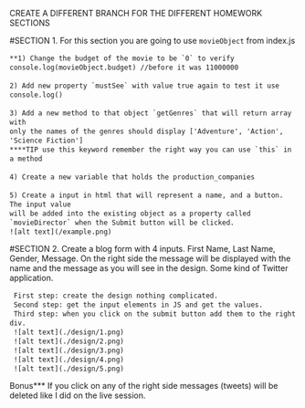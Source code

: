 CREATE A DIFFERENT BRANCH FOR THE DIFFERENT HOMEWORK SECTIONS

#SECTION 1. 
For this section you are going to use `movieObject` from index.js

    **1) Change the budget of the movie to be `0` to verify 
    console.log(movieObject.budget) //before it was 11000000

    2) Add new property `mustSee` with value true again to test it use console.log()

    3) Add a new method to that object `getGenres` that will return array with 
    only the names of the genres should display ['Adventure', 'Action', 'Science Fiction']
    ****TIP use this keyword remember the right way you can use `this` in a method

    4) Create a new variable that holds the production_companies

    5) Create a input in html that will represent a name, and a button. The input value 
    will be added into the existing object as a property called `movieDirector` when the Submit button will be clicked.
    ![alt text](/example.png)


#SECTION 2. 
Create a blog form with 4 inputs. First Name, Last Name, Gender, Message. 
On the right side the message will be displayed with the name and the message as you will see in the design. 
Some kind of Twitter application. 
     
     First step: create the design nothing complicated.
     Second step: get the input elements in JS and get the values.
     Third step: when you click on the submit button add them to the right div.
     ![alt text](./design/1.png)
     ![alt text](./design/2.png)
     ![alt text](./design/3.png)
     ![alt text](./design/4.png)
     ![alt text](./design/5.png)

Bonus*** If you click on any of the right side messages (tweets) will be deleted like I did on the live session.





